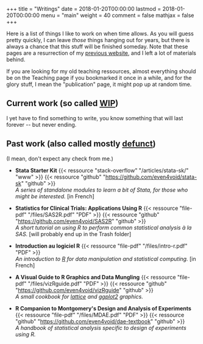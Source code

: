 +++
title = "Writings"
date = 2018-01-20T00:00:00
lastmod = 2018-01-20T00:00:00
menu = "main"
weight = 40
comment = false
mathjax = false
+++

Here is a list of things I like to work on when time allows. As you will guess pretty quickly, I can leave _those_ things hanging out for years, but there is always a chance that this stuff will be finished someday. Note that these pages are a resurrection of my [previous website](/post/migrating-to-hugo/), and I left a lot of materials behind.

If you are looking for my old teaching ressources, almost everything should be on the Teaching page if you bookmarked it once in a while, and for the glory stuff, I mean the "publication" page, it might pop up at random time.

## Current work (so called [WIP](https://en.wikipedia.org/wiki/Work_in_process))

I yet have to find something to write, you know something that will last forever -- but never ending.

## Past work (also called mostly [defunct](https://en.wiktionary.org/wiki/defunct))

(I mean, don't expect any check from me.)

- **Stata Starter Kit**
  {{< ressource "stack-overflow" "/articles/stata-sk/" "www" >}}
  {{< ressource "github" "https://github.com/even4void/stata-sk" "github" >}}  
  _A series of standalone modules to learn a bit of Stata, for those who might be interested._ [in French]

- **Statistics for Clinical Trials: Applications Using R**
  {{< ressource "file-pdf" "/files/SAS2R.pdf" "PDF" >}}
  {{< ressource "github" "https://github.com/even4void/SAS2R" "github" >}}  
  _A short tutorial on using R to perform common statistical analysis à la SAS._ [will probably end up in the Trash folder]

- **Introduction au logiciel R**
  {{< ressource "file-pdf" "/files/intro-r.pdf" "PDF" >}}  
  _An introduction to [R](https://cran.r-project.org/) for data manipulation and statistical computing._ [in French]

- **A Visual Guide to R Graphics and Data Mungling**
  {{< ressource "file-pdf" "/files/vizRguide.pdf" "PDF" >}}
  {{< ressource "github" "https://github.com/even4void/vizRguide" "github" >}}  
  _A small cookbook for [lattice](https://cran.r-project.org/package=lattice) and [ggplot2](https://cran.r-project.org/package=ggplot2) graphics._

- **R Companion to Montgomery's Design and Analysis of Experiments**
  {{< ressource "file-pdf" "/files/MDAE.pdf" "PDF" >}}
  {{< ressource "github" "https://github.com/even4void/dae-textbook" "github" >}}  
  _A handbook of statistical analysis specific to design of experiments using R._

